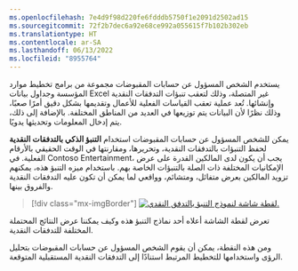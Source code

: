 ```yaml
---
ms.openlocfilehash: 7e4d9f98d220fe6fdddb5750f1e2091d2502ad15
ms.sourcegitcommit: 72f2b7dec6a92e68ce992a055615f7b102b302eb
ms.translationtype: HT
ms.contentlocale: ar-SA
ms.lasthandoff: 06/13/2022
ms.locfileid: "8955764"
---
```

يستخدم الشخص المسؤول عن حسابات المقبوضات مجموعة من برامج تخطيط موارد المؤسسة وجداول بيانات Excel غير المتصلة، وذلك لتعقب تنبؤات التدفقات النقدية وإنشائها. تُعد عملية تعقب القياسات الفعلية للأعمال وتقديمها بشكل دقيق أمرًا صعبًا، وذلك نظرًا لأن البيانات يتم توزيعها في العديد من المناطق المختلفة. بالإضافة إلى ذلك، يتم إدخال المعلومات وتحديثها يدويًا.

يمكن للشخص المسؤول عن حسابات المقبوضات استخدام **التنبؤ الذكي بالتدفقات النقدية** لحفظ التنبؤات بالتدفقات النقدية، وتحريرها، ومقارنتها في الوقت الحقيقي بالأرقام الفعلية. في Contoso Entertainment، يجب أن يكون لدى المالكين القدرة على عرض الإمكانيات المختلفة ذات الصلة بالتنبؤات الخاصة بهم. باستخدام ميزه التنبؤ هذه، يمكنهم تزويد المالكين بعرض متفائل، ومتشائم، وواقعي لما يمكن أن تكون عليه التدفقات النقدية والفروق بينها.

> [!div class="mx-imgBorder"]
> [![لقطة شاشة لنموذج التنبؤ بالتدفق النقدي.](../media/cash-forecast-graph.png)](../media/cash-forecast-graph.png#lightbox)

تعرض لقطة الشاشة أعلاه أحد نماذج التنبؤ هذه وكيف يمكننا عرض النتائج المحتملة المختلفة للتدفقات النقدية.

ومن هذه النقطة، يمكن أن يقوم الشخص المسؤول عن حسابات المقبوضات بتحليل الرؤى واستخدامها للتخطيط المرتبط استنادًا إلى التدفقات النقدية المستقبلية المتوقعة.
